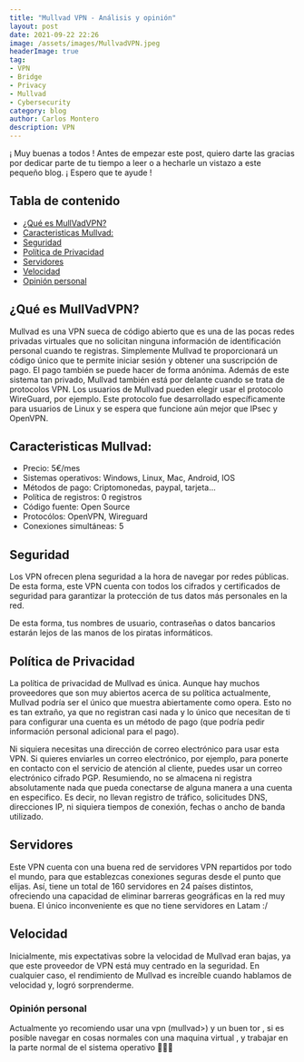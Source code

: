 ```yaml
---
title: "Mullvad VPN - Análisis y opinión"
layout: post
date: 2021-09-22 22:26
image: /assets/images/MullvadVPN.jpeg
headerImage: true
tag:
- VPN
- Bridge
- Privacy
- Mullvad
- Cybersecurity
category: blog
author: Carlos Montero
description: VPN
---
```


¡ Muy buenas a todos ! Antes de empezar este post, quiero darte las gracias por dedicar parte de tu tiempo a leer o a hecharle un vistazo a este pequeño blog. ¡ Espero que te ayude !

## Tabla de contenido
* [¿Qué es MullVadVPN?](#qué-es-mullvadvpn)
* [Caracteristicas Mullvad:](#caracteristicas-mullvad)
* [Seguridad](#seguridad)
* [Política de Privacidad](#política-de-privacidad)
* [Servidores](#servidores)
* [Velocidad](#velocidad)
* [Opinión personal](#opinión-personal)


## ¿Qué es MullVadVPN?
Mullvad es una VPN sueca de código abierto que es una de las pocas redes privadas virtuales que no solicitan ninguna información de identificación personal cuando te registras.
Simplemente Mullvad te proporcionará un código único que te permite iniciar sesión y obtener una suscripción de pago. El pago también se puede hacer de forma anónima.
Además de este sistema tan privado, Mullvad también está por delante cuando se trata de protocolos VPN. Los usuarios de Mullvad pueden elegir usar el protocolo WireGuard, por ejemplo. Este protocolo fue desarrollado específicamente para usuarios de Linux y se espera que funcione aún mejor que IPsec y OpenVPN.

## Caracteristicas Mullvad:
- Precio: 5€/mes
- Sistemas operativos: Windows, Linux, Mac, Android, IOS
- Métodos de pago: Criptomonedas, paypal, tarjeta...
- Política de registros: 0 registros
- Código fuente: Open Source
- Protocólos: OpenVPN, Wireguard
- Conexiones simultáneas: 5

## Seguridad
Los VPN ofrecen plena seguridad a la hora de navegar por redes públicas. De esta forma, este VPN cuenta con todos los cifrados y certificados de seguridad para garantizar la protección de tus datos más personales en la red.

De esta forma, tus nombres de usuario, contraseñas o datos bancarios estarán lejos de las manos de los piratas informáticos.

## Política de Privacidad
La política de privacidad de Mullvad es única. Aunque hay muchos proveedores que son muy abiertos acerca de su política actualmente, Mullvad podría ser el único que muestra abiertamente como opera. Esto no es tan extraño, ya que no registran casi nada y lo único que necesitan de ti para configurar una cuenta es un método de pago (que podría pedir información personal adicional para el pago). 

Ni siquiera necesitas una dirección de correo electrónico para usar esta VPN. Si quieres enviarles un correo electrónico, por ejemplo, para ponerte en contacto con el servicio de atención al cliente, puedes usar un correo electrónico cifrado PGP. Resumiendo, no se almacena ni registra absolutamente nada que pueda conectarse de alguna manera a una cuenta en especifico. Es decir, no llevan registro de tráfico, solicitudes DNS, direcciones IP, ni siquiera tiempos de conexión, fechas o ancho de banda utilizado. 

## Servidores
Este VPN cuenta con una buena red de servidores VPN repartidos por todo el mundo, para que establezcas conexiones seguras desde el punto que elijas. Así, tiene un total de 160 servidores en 24 países distintos, ofreciendo una capacidad de eliminar barreras geográficas en la red muy buena. El único inconveniente es que no tiene servidores en Latam :/

## Velocidad 
Inicialmente, mis expectativas sobre la velocidad de Mullvad eran bajas, ya que este proveedor de VPN está muy centrado en la seguridad. En cualquier caso, el rendimiento de Mullvad es increíble cuando hablamos de velocidad y, logró sorprenderme. 

### Opinión personal
Actualmente yo recomiendo usar una vpn (mullvad>) y un buen tor , si es posible navegar en cosas normales con una maquina virtual , y trabajar en la parte normal de el sistema operativo 👨🏻‍💻
